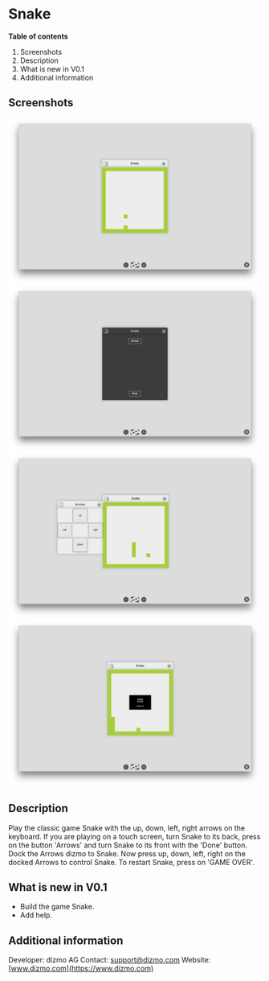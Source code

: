 # Snake

**Table of contents**

1. Screenshots
2. Description
3. What is new in V0.1
4. Additional information

## Screenshots

![Snake with keyboard](./SnakeWithKeyboard.png)
![Snake settings](./SnakeBack.png)
![Control Snake with Arrows](./SnakeWithArrows.png)
![Restart Snake](./SnakeGameOver.png)

## Description

Play the classic game Snake with the up, down, left, right arrows on the keyboard. If you are playing on a touch screen, turn Snake to its back, press on the button 'Arrows' and turn Snake to its front with the 'Done' button. Dock the Arrows dizmo to Snake. Now press up, down, left, right on the docked Arrows to control Snake. To restart Snake, press on 'GAME OVER'.

## What is new in V0.1

* Build the game Snake.
* Add help.

## Additional information

Developer: dizmo AG
Contact: support@dizmo.com
Website: [www.dizmo.com](https://www.dizmo.com)
